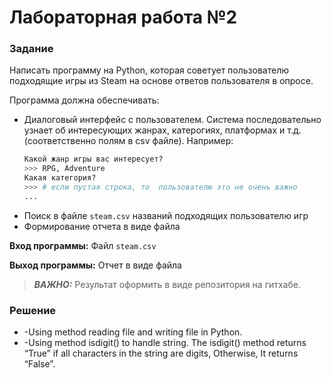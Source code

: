 # Лабораторная работа  №2

### Задание
Написать программу на Python, которая советует пользователю подходящие игры из Steam на основе ответов пользователя в опросе.

Программа должна обеспечивать:
* Диалоговый интерфейс с пользователем. Система последовательно узнает об интересующих жанрах, катерогиях, платформах и т.д. (соответственно полям в csv файле). Например:
    ```python
    Какой жанр игры вас интересует?
    >>> RPG, Adventure
    Какая категория?
    >>> # если пустая строка, то  пользователю это не очень важно
    ...
    ```
* Поиск в файле `steam.csv` названий подходящих пользователю игр
* Формирование отчета в виде файла

**Вход программы:**
Файл `steam.csv`

**Выход программы:**
Отчет в виде файла
> **_ВАЖНО:_**
Результат оформить в виде репозитория на гитхабе.
### Решение
* -Using method reading file and writing file in Python.
* -Using method isdigit() to handle string. The isdigit() method returns “True” if all characters in the string are digits, Otherwise, It returns “False”. 
